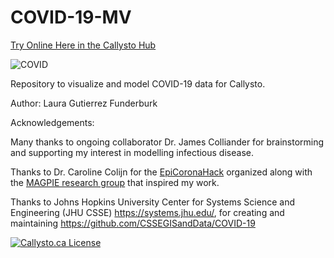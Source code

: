 # COVID-19-MV

[Try Online Here in the Callysto Hub](https://hub.callysto.ca/jupyter/hub/user-redirect/git-pull?repo=https://github.com/lgfunderburk/COVID-19-MV&branch=master&urlpath=notebooks/COVID-19-MV/COVID-19-Vis/DataVisCOVID-19.ipynb&depth=1)

![COVID](COVID-19-World.gif)

Repository to visualize and model COVID-19 data for Callysto. 

Author: Laura Gutierrez Funderburk

Acknowledgements: 

Many thanks to ongoing collaborator Dr. James Colliander for brainstorming and supporting my interest in modelling infectious disease. 

Thanks to Dr. Caroline Colijn for the [EpiCoronaHack](https://github.com/EpiCoronaHack/Hackathon2020) organized along with the [MAGPIE research group](https://www.sfu.ca/magpie/home.html) that inspired my work.

Thanks to Johns Hopkins University Center for Systems Science and Engineering (JHU CSSE) https://systems.jhu.edu/, for creating and maintaining https://github.com/CSSEGISandData/COVID-19 

[![Callysto.ca License](https://github.com/callysto/curriculum-notebooks/blob/master/callysto-notebook-banner-bottom.jpg?raw=true)](https://github.com/callysto/curriculum-notebooks/blob/master/LICENSE.md)
